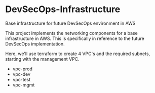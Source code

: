 # DevSecOps-Infrastructure
Base infrastructure for future DevSecOps environment in AWS

This project implements the networking components for a base infrastructure in AWS. This is specifically in reference to the future DevSecOps implementation.

Here, we'll use terraform to create 4 VPC's and the required subnets, starting with the management VPC.

* vpc-prod
* vpc-dev
* vpc-test
* vpc-mgmt